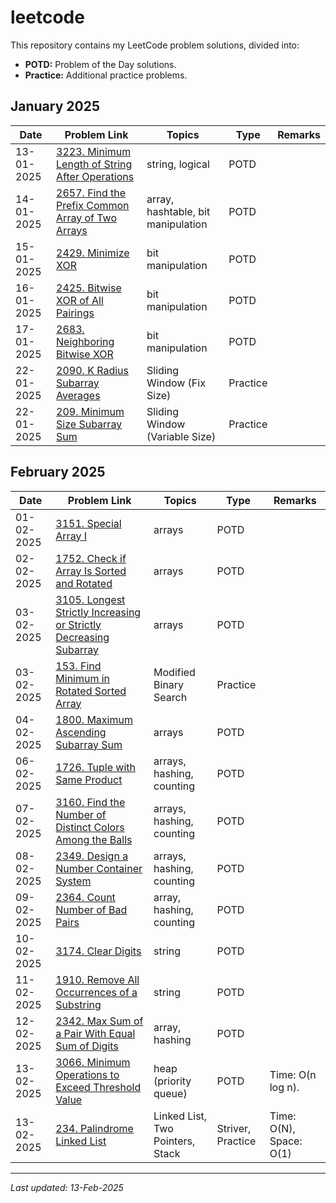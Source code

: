 # leetcode
This repository contains my LeetCode problem solutions, divided into:

- **POTD:** Problem of the Day solutions.
- **Practice:** Additional practice problems.

## January 2025
| Date | Problem Link | Topics | Type | Remarks |
|------|--------------|--------|------|---------|
| 13-01-2025 | [3223. Minimum Length of String After Operations](https://leetcode.com/problems/minimum-length-of-string-after-operations/?envType=daily-question&envId=2025-01-13) | string, logical | POTD | |
| 14-01-2025 | [2657. Find the Prefix Common Array of Two Arrays](https://leetcode.com/problems/find-the-prefix-common-array-of-two-arrays/?envType=daily-question&envId=2025-01-14) | array, hashtable, bit manipulation | POTD | |
| 15-01-2025 | [2429. Minimize XOR](https://leetcode.com/problems/minimize-xor/?envType=daily-question&envId=2025-01-15) | bit manipulation | POTD | |
| 16-01-2025 | [2425. Bitwise XOR of All Pairings](https://leetcode.com/problems/bitwise-xor-of-all-pairings/) | bit manipulation | POTD | |
| 17-01-2025 | [2683. Neighboring Bitwise XOR](https://leetcode.com/problems/neighboring-bitwise-xor/?envType=daily-question&envId=2025-01-17) | bit manipulation | POTD | |
| 22-01-2025 | [2090. K Radius Subarray Averages](https://leetcode.com/problems/k-radius-subarray-averages/) | Sliding Window (Fix Size) |Practice | |
| 22-01-2025 | [209. Minimum Size Subarray Sum](https://leetcode.com/problems/minimum-size-subarray-sum/description/) | Sliding Window (Variable Size) |Practice | |


## February 2025
| Date       | Problem Link | Topics | Type | Remarks |
|------------|--------------|--------|------|---------|
| 01-02-2025 | [3151. Special Array I](https://leetcode.com/problems/special-array-i/?envType=daily-question&envId=2025-02-01) | arrays | POTD | |
| 02-02-2025 | [1752. Check if Array Is Sorted and Rotated](https://leetcode.com/problems/check-if-array-is-sorted-and-rotated/?envType=daily-question&envId=2025-02-02) | arrays | POTD | |
| 03-02-2025 | [3105. Longest Strictly Increasing or Strictly Decreasing Subarray](https://leetcode.com/problems/longest-strictly-increasing-or-strictly-decreasing-subarray/?envType=daily-question&envId=2025-02-03) | arrays | POTD | |
| 03-02-2025 | [153. Find Minimum in Rotated Sorted Array](https://leetcode.com/problems/find-minimum-in-rotated-sorted-array/) | Modified Binary Search |Practice | |
| 04-02-2025 | [1800. Maximum Ascending Subarray Sum](https://leetcode.com/problems/maximum-ascending-subarray-sum/?envType=daily-question&envId=2025-02-04) | arrays | POTD | |
| 06-02-2025 | [1726. Tuple with Same Product](https://leetcode.com/problems/tuple-with-same-product/) | arrays, hashing, counting | POTD | |
| 07-02-2025 | [3160. Find the Number of Distinct Colors Among the Balls](https://leetcode.com/problems/find-the-number-of-distinct-colors-among-the-balls/?envType=daily-question&envId=2025-02-07) | arrays, hashing, counting | POTD | |
| 08-02-2025 | [2349. Design a Number Container System](https://leetcode.com/problems/design-a-number-container-system/?envType=daily-question&envId=2025-02-08) | arrays, hashing, counting | POTD | |
| 09-02-2025 | [2364. Count Number of Bad Pairs](https://leetcode.com/problems/count-number-of-bad-pairs/?envType=daily-question&envId=2025-02-09) | array, hashing, counting | POTD | |
| 10-02-2025 | [3174. Clear Digits](https://leetcode.com/problems/clear-digits/description/?envType=daily-question&envId=2025-02-10) | string | POTD | |
| 11-02-2025 | [1910. Remove All Occurrences of a Substring](https://leetcode.com/problems/remove-all-occurrences-of-a-substring/description/) | string | POTD | |
| 12-02-2025 | [2342. Max Sum of a Pair With Equal Sum of Digits](https://leetcode.com/problems/max-sum-of-a-pair-with-equal-sum-of-digits/description/) | array, hashing | POTD |  |
| 13-02-2025 | [3066. Minimum Operations to Exceed Threshold Value](https://leetcode.com/problems/minimum-operations-to-exceed-threshold-value-ii) | heap (priority queue) | POTD | Time: O(n log n). |
| 13-02-2025 | [234. Palindrome Linked List](https://leetcode.com/problems/palindrome-linked-list/) | Linked List, Two Pointers, Stack | Striver, Practice | Time: O(N), Space: O(1) |


---

_Last updated: 13-Feb-2025_
